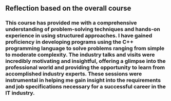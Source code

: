 <h2> Reflection based on the overall course

<h3> This course has provided me with a comprehensive understanding of problem-solving techniques and hands-on experience in using structured approaches. I have gained proficiency in developing programs using the C++ programming language to solve problems ranging from simple to moderate complexity. The industry talks and visits were incredibly motivating and insightful, offering a glimpse into the professional world and providing the opportunity to learn from accomplished industry experts. These sessions were instrumental in helping me gain insight into the requirements and job specifications necessary for a successful career in the IT industry.
